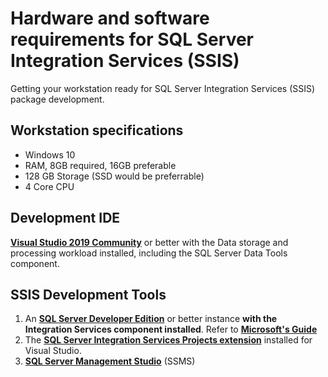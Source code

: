 # Hardware and software requirements for SQL Server Integration Services (SSIS) 
Getting your workstation ready for SQL Server Integration Services (SSIS) package development. 

## Workstation specifications 
- Windows 10 
- RAM, 8GB required, 16GB preferable 
- 128 GB Storage (SSD would be preferrable) 
- 4 Core CPU 

## Development IDE 

**[Visual Studio 2019 Community](https://visualstudio.microsoft.com/downloads/)**  or better with the Data storage and processing workload installed, including the SQL Server Data Tools component. 

## SSIS Development Tools 
1. An **[SQL Server Developer Edition](https://www.microsoft.com/en-us/sql-server/sql-server-downloads)**  or better instance **with the Integration Services component installed**. Refer to **[Microsoft's Guide](https://learn.microsoft.com/en-us/sql/integration-services/install-windows/install-integration-services?view=sql-server-ver16)**
2. The **[SQL Server Integration Services Projects extension](https://marketplace.visualstudio.com/items?itemName=SSIS.SqlServerIntegrationServicesProjects)** installed for Visual Studio. 
3. **[SQL Server Management Studio](https://docs.microsoft.com/en-us/sql/ssms/download-sql-server-management-studio-ssms?view=sql-server-ver15)** (SSMS) 
